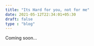 ```yaml
---
title: "Its Hard for you, not for me"
date: 2021-05-12T22:34:01+05:30
draft: false
type : "blog"
---
```


Coming soon...